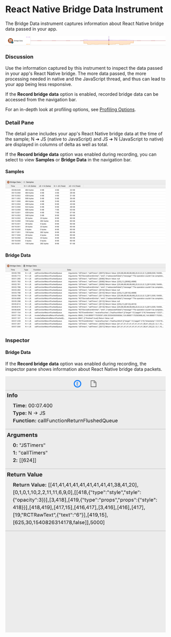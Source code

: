 # React Native Bridge Data Instrument

The Bridge Data instrument captures information about React Native bridge data passed in your app.

![React Native Bridge Data](Resources/Instrument_RNBridgeData.png "React Native Bridge Data")

### Discussion

Use the information captured by this instrument to inspect the data passed in your app's React Native bridge. The more data passed, the more processing needed in native and the JavaScript thread, and thus can lead to your app being less responsive.

If the **Record bridge data** option is enabled, recorded bridge data can be accessed from the navigation bar.

For an in-depth look at profiling options, see [Profiling Options](ProfilingOptions.md).

### Detail Pane

The detail pane includes your app's React Native bridge data at the time of the sample; N ➔ JS (native to JavaScript) and JS ➔ N (JavaScript to native) are displayed in columns of delta as well as total.

If the **Record bridge data** option was enabled during recording, you can select to view **Samples** or **Bridge Data** in the navigation bar.

#### Samples

![CPU Usage Detail Pane](Resources/Instrument_RNBridgeData_DetailPane.png "Bridge Data Detail Pane")

#### Bridge Data

![CPU Usage Detail Pane](Resources/Instrument_RNBridgeData_DetailPane_BridgeData.png "Bridge Data Detail Pane")

### Inspector

#### Bridge Data

If the **Record bridge data** option was enabled during recording, the inspector pane shows information about React Native bridge data packets.

![CPU Usage Inspector Pane](Resources/Instrument_RNBridgeData_InspectorPane_BridgeData.png "Bridge Data Inspector Pane")